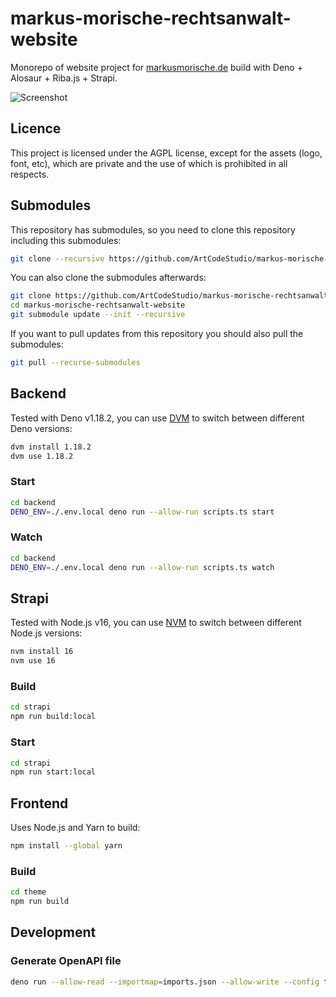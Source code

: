 # markus-morische-rechtsanwalt-website

Monorepo of website project for [markusmorische.de](https://markusmorische.de/) build with Deno + Alosaur + Riba.js + Strapi.

![Screenshot](https://user-images.githubusercontent.com/1073989/141288178-949b138d-c1f7-44fb-b729-f67a72e3d17c.png)

## Licence

This project is licensed under the AGPL license, except for the assets (logo, font, etc), which are private and the use of which is prohibited in all respects.

## Submodules

This repository has submodules, so you need to clone this repository including this submodules:

```bash
git clone --recursive https://github.com/ArtCodeStudio/markus-morische-rechtsanwalt-website.git
```

You can also clone the submodules afterwards:

```bash
git clone https://github.com/ArtCodeStudio/markus-morische-rechtsanwalt-website.git
cd markus-morische-rechtsanwalt-website
git submodule update --init --recursive
```

If you want to pull updates from this repository you should also pull the submodules:

```bash
git pull --recurse-submodules
```

## Backend

Tested with Deno v1.18.2, you can use [DVM](https://opensourcelibs.com/lib/dvm) to switch between different Deno versions:

```bash
dvm install 1.18.2
dvm use 1.18.2
```

### Start

```bash
cd backend
DENO_ENV=./.env.local deno run --allow-run scripts.ts start
```

### Watch

```bash
cd backend
DENO_ENV=./.env.local deno run --allow-run scripts.ts watch
```
## Strapi

Tested with Node.js v16, you can use [NVM](https://github.com/nvm-sh/nvm) to switch between different Node.js versions:

```bash
nvm install 16
nvm use 16
```

### Build

```bash
cd strapi
npm run build:local
```
### Start

```bash
cd strapi
npm run start:local
```

## Frontend

Uses Node.js and Yarn to build:

```bash
npm install --global yarn
```

### Build

```bash
cd theme
npm run build
```
## Development

### Generate OpenAPI file

```bash
deno run --allow-read --importmap=imports.json --allow-write --config tsconfig.json openapi.ts
```
